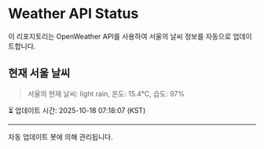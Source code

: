 
# Weather API Status

이 리포지토리는 OpenWeather API를 사용하여 서울의 날씨 정보를 자동으로 업데이트합니다.

## 현재 서울 날씨
> 서울의 현재 날씨: light rain, 온도: 15.4°C, 습도: 97%

⏳ 업데이트 시간: 2025-10-18 07:18:07 (KST)

---
자동 업데이트 봇에 의해 관리됩니다.
